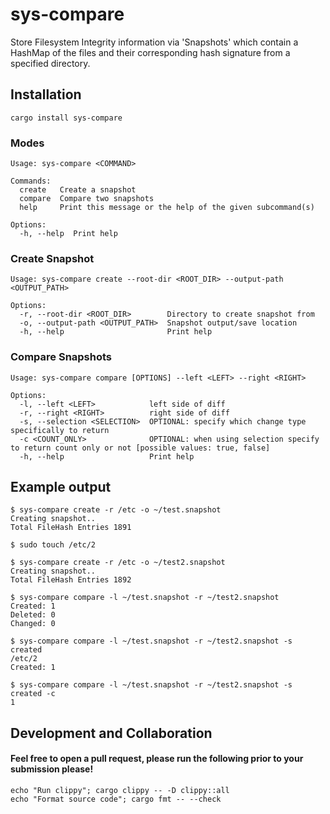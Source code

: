 # sys-compare
Store Filesystem Integrity information via 'Snapshots' which contain a HashMap of the files and their corresponding hash signature from a specified directory.

## Installation
```shell
cargo install sys-compare
```

### Modes
```shell
Usage: sys-compare <COMMAND>

Commands:
  create   Create a snapshot
  compare  Compare two snapshots
  help     Print this message or the help of the given subcommand(s)

Options:
  -h, --help  Print help
```

### Create Snapshot
```shell
Usage: sys-compare create --root-dir <ROOT_DIR> --output-path <OUTPUT_PATH>

Options:
  -r, --root-dir <ROOT_DIR>        Directory to create snapshot from
  -o, --output-path <OUTPUT_PATH>  Snapshot output/save location
  -h, --help                       Print help
```

### Compare Snapshots
```shell
Usage: sys-compare compare [OPTIONS] --left <LEFT> --right <RIGHT>

Options:
  -l, --left <LEFT>            left side of diff
  -r, --right <RIGHT>          right side of diff
  -s, --selection <SELECTION>  OPTIONAL: specify which change type specifically to return
  -c <COUNT_ONLY>              OPTIONAL: when using selection specify to return count only or not [possible values: true, false]
  -h, --help                   Print help
```

## Example output
```shell
$ sys-compare create -r /etc -o ~/test.snapshot
Creating snapshot..
Total FileHash Entries 1891

$ sudo touch /etc/2

$ sys-compare create -r /etc -o ~/test2.snapshot
Creating snapshot..
Total FileHash Entries 1892

$ sys-compare compare -l ~/test.snapshot -r ~/test2.snapshot
Created: 1
Deleted: 0
Changed: 0

$ sys-compare compare -l ~/test.snapshot -r ~/test2.snapshot -s created
/etc/2
Created: 1

$ sys-compare compare -l ~/test.snapshot -r ~/test2.snapshot -s created -c
1
```

## Development and Collaboration
#### Feel free to open a pull request, please run the following prior to your submission please!
    echo "Run clippy"; cargo clippy -- -D clippy::all
    echo "Format source code"; cargo fmt -- --check
